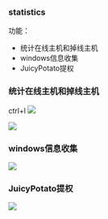 ### statistics ###
功能：
* 统计在线主机和掉线主机
* windows信息收集
* JuicyPotato提权

### 统计在线主机和掉线主机 ###
ctrl+l
![](/images/image.png)

![](/images/beaconfailed.png)

### windows信息收集 ###
![](/images/information.png)

### JuicyPotato提权 ###
![](/images/potatodel.png)